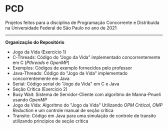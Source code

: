 # PCD
Projetos feitos para a disciplina de Programação Concorrente e Distribuída na Universidade Federal de São Paulo no ano de 2021

----

**Organização do Repositório**

- Jogo da Vida (Exercício 1)
 - C-Threads: Código do "Jogo da Vida" implementado concorrentemente em C (_Pthreads_ e _OpenMP_)
 - Exemplos: Códigos de exemplo fornecidos pelo professor
 - Java-Threads: Código do "Jogo da Vida" implementado concorrentemente em Java
 - Serial: Código serial do "Jogo da Vida" em C e Java
- Seção Crítica (Exercício 2)
 - Busy Wait: Sistema de Servidor-Cliente com algoritmo de Manna-Pnueli usando _OpenMP_
 - Jogo da Vida: Algoritmo do "Jogo da Vida" Utilizando _OPM Critical_, _OMP Reduction_ e um controle manual de seção crítica
 - Transito: Código em Java para uma simulação de controle de transito utilizando principios de seção crítica